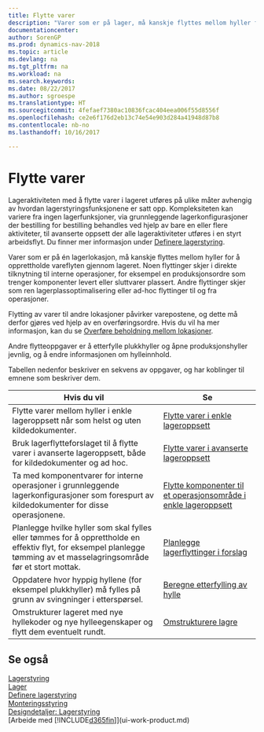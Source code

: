```yaml
---
title: Flytte varer
description: "Varer som er på lager, må kanskje flyttes mellom hyller for å opprettholde vareflyten gjennom lageret. Noen flyttinger skjer i direkte tilknytning til interne operasjoner, for eksempel en produksjonsordre som trenger komponenter levert eller sluttvarer plassert. Andre flyttinger skjer som ren lagerplassoptimalisering eller ad-hoc flyttinger til og fra operasjoner."
documentationcenter: 
author: SorenGP
ms.prod: dynamics-nav-2018
ms.topic: article
ms.devlang: na
ms.tgt_pltfrm: na
ms.workload: na
ms.search.keywords: 
ms.date: 08/22/2017
ms.author: sgroespe
ms.translationtype: HT
ms.sourcegitcommit: 4fefaef7380ac10836fcac404eea006f55d8556f
ms.openlocfilehash: ce2e6f176d2eb13c74e54e903d284a41948d87b8
ms.contentlocale: nb-no
ms.lasthandoff: 10/16/2017

---
```

# <a name="moving-items"></a>Flytte varer
Lageraktiviteten med å flytte varer i lageret utføres på ulike måter avhengig av hvordan lagerstyringsfunksjonene er satt opp. Kompleksiteten kan variere fra ingen lagerfunksjoner, via grunnleggende lagerkonfigurasjoner der bestilling for bestilling behandles ved hjelp av bare en eller flere aktiviteter, til avanserte oppsett der alle lageraktiviteter utføres i en styrt arbeidsflyt. Du finner mer informasjon under [Definere lagerstyring](warehouse-setup-warehouse.md).

Varer som er på én lagerlokasjon, må kanskje flyttes mellom hyller for å opprettholde vareflyten gjennom lageret. Noen flyttinger skjer i direkte tilknytning til interne operasjoner, for eksempel en produksjonsordre som trenger komponenter levert eller sluttvarer plassert. Andre flyttinger skjer som ren lagerplassoptimalisering eller ad-hoc flyttinger til og fra operasjoner.

Flytting av varer til andre lokasjoner påvirker varepostene, og dette må derfor gjøres ved hjelp av en overføringsordre. Hvis du vil ha mer informasjon, kan du se [Overføre beholdning mellom lokasjoner](inventory-how-transfer-between-locations.md).  

Andre flytteoppgaver er å etterfylle plukkhyller og åpne produksjonshyller jevnlig, og å endre informasjonen om hylleinnhold.  

 Tabellen nedenfor beskriver en sekvens av oppgaver, og har koblinger til emnene som beskriver dem.   

|**Hvis du vil**|**Se**|  
|------------|-------------|  
|Flytte varer mellom hyller i enkle lageroppsett når som helst og uten kildedokumenter.|[Flytte varer i enkle lageroppsett](warehouse-how-to-move-items-ad-hoc-in-basic-warehousing.md)|
|Bruk lagerflytteforslaget til å flytte varer i avanserte lageroppsett, både for kildedokumenter og ad hoc.|[Flytte varer i avanserte lageroppsett](warehouse-how-to-move-items-in-advanced-warehousing.md)|  
|Ta med komponentvarer for interne operasjoner i grunnleggende lagerkonfigurasjoner som forespurt av kildedokumenter for disse operasjonene.|[Flytte komponenter til et operasjonsområde i enkle lageroppsett](warehouse-how-to-move-components-to-an-operation-area-in-basic-warehousing.md)|
|Planlegge hvilke hyller som skal fylles eller tømmes for å opprettholde en effektiv flyt, for eksempel planlegge tømming av et masselagringsområde før et stort mottak.|[Planlegge lagerflyttinger i forslag](warehouse-how-to-plan-warehouse-movements-in-worksheets.md)|
|Oppdatere hvor hyppig hyllene (for eksempel plukkhyller) må fylles på grunn av svingninger i etterspørsel.|[Beregne etterfylling av hylle](warehouse-how-to-calculate-bin-replenishment.md)|
|Omstrukturer lageret med nye hyllekoder og nye hylleegenskaper og flytt dem eventuelt rundt.|[Omstrukturere lagre](warehouse-how-to-restructure-warehouses.md)|  

## <a name="see-also"></a>Se også  
[Lagerstyring](warehouse-manage-warehouse.md)  
[Lager](inventory-manage-inventory.md)  
[Definere lagerstyring](warehouse-setup-warehouse.md)     
[Monteringsstyring](assembly-assemble-items.md)    
[Designdetaljer: Lagerstyring](design-details-warehouse-management.md)  
[Arbeide med [!INCLUDE[d365fin](includes/d365fin_md.md)]](ui-work-product.md)

